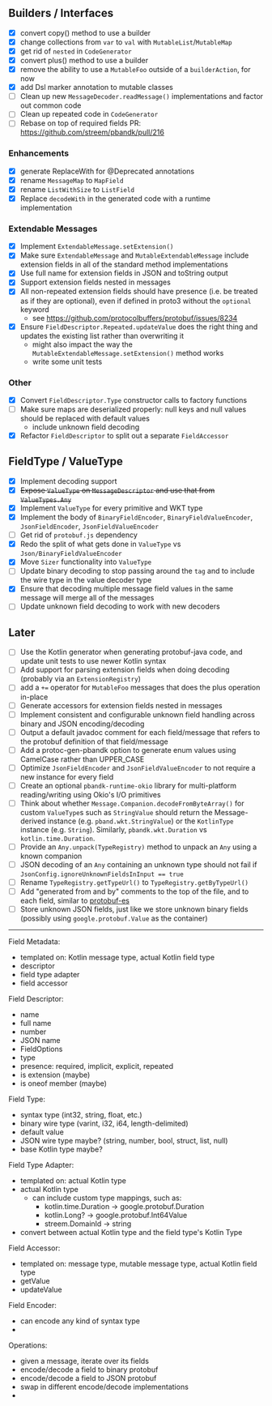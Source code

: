 ## Builders / Interfaces

- [x] convert copy() method to use a builder
- [x] change collections from `var` to `val` with `MutableList`/`MutableMap`
- [x] get rid of `nested` in `CodeGenerator`
- [x] convert plus() method to use a builder
- [x] remove the ability to use a `MutableFoo` outside of a `builderAction`, for now 
- [x] add Dsl marker annotation to mutable classes
- [ ] Clean up new `MessageDecoder.readMessage()` implementations and factor out common code
- [ ] Clean up repeated code in `CodeGenerator`
- [ ] Rebase on top of required fields PR: https://github.com/streem/pbandk/pull/216

### Enhancements

- [x] generate ReplaceWith for @Deprecated annotations
- [x] rename `MessageMap` to `MapField`
- [x] rename `ListWithSize` to `ListField`
- [x] Replace `decodeWith` in the generated code with a runtime implementation

### Extendable Messages

- [X] Implement `ExtendableMessage.setExtension()`
- [X] Make sure `ExtendableMessage` and `MutableExtendableMessage` include extension fields in all of the standard method implementations
- [X] Use full name for extension fields in JSON and toString output
- [X] Support extension fields nested in messages
- [X] All non-repeated extension fields should have presence (i.e. be treated as if they are optional), even if defined in proto3 without the `optional` keyword
    - see https://github.com/protocolbuffers/protobuf/issues/8234
- [X] Ensure `FieldDescriptor.Repeated.updateValue` does the right thing and updates the existing list rather than overwriting it
    - might also impact the way the `MutableExtendableMessage.setExtension()` method works
    - write some unit tests

### Other

- [X] Convert `FieldDescriptor.Type` constructor calls to factory functions
- [ ] Make sure maps are deserialized properly: null keys and null values should be replaced with default values
    - include unknown field decoding
- [X] Refactor `FieldDescriptor` to split out a separate `FieldAccessor`

## FieldType / ValueType

- [X] Implement decoding support
- [X] ~~Expose `ValueType` on `MessageDescriptor` and use that from `ValueTypes.Any`~~
- [X] Implement `ValueType` for every primitive and WKT type
- [X] Implement the body of `BinaryFieldEncoder`, `BinaryFieldValueEncoder`, `JsonFieldEncoder`, `JsonFieldValueEncoder`
- [ ] Get rid of `protobuf.js` dependency
- [X] Redo the split of what gets done in `ValueType` vs `Json/BinaryFieldValueEncoder`
- [X] Move `Sizer` functionality into `ValueType`
- [ ] Update binary decoding to stop passing around the `tag` and to include the wire type in the value decoder type
- [X] Ensure that decoding multiple message field values in the same message will merge all of the messages
- [ ] Update unknown field decoding to work with new decoders

## Later

- [ ] Use the Kotlin generator when generating protobuf-java code, and update unit tests to use newer Kotlin syntax
- [ ] Add support for parsing extension fields when doing decoding (probably via an `ExtensionRegistry`)
- [ ] add a `+=` operator for `MutableFoo` messages that does the plus operation in-place
- [ ] Generate accessors for extension fields nested in messages
- [ ] Implement consistent and configurable unknown field handling across binary and JSON encoding/decoding
- [ ] Output a default javadoc comment for each field/message that refers to the protobuf definition of that field/message
- [ ] Add a protoc-gen-pbandk option to generate enum values using CamelCase rather than UPPER\_CASE
- [ ] Optimize `JsonFieldEncoder` and `JsonFieldValueEncoder` to not require a new instance for every field
- [ ] Create an optional `pbandk-runtime-okio` library for multi-platform reading/writing using Okio's I/O primitives
- [ ] Think about whether `Message.Companion.decodeFromByteArray()` for custom `ValueType`s such as `StringValue` should return the Message-derived instance (e.g. `pband.wkt.StringValue`) or the `KotlinType` instance (e.g. `String`). Similarly, `pbandk.wkt.Duration` vs `kotlin.time.Duration`.
- [ ] Provide an `Any.unpack(TypeRegistry)` method to unpack an `Any` using a known companion
- [ ] JSON decoding of an `Any` containing an unknown type should not fail if `JsonConfig.ignoreUnknownFieldsInInput == true`
- [ ] Rename `TypeRegistry.getTypeUrl()` to `TypeRegistry.getByTypeUrl()`
- [ ] Add "generated from and by" comments to the top of the file, and to each field, similar to [protobuf-es](https://github.com/bufbuild/protobuf-es/blob/main/docs/generated_code.md#comments)
- [ ] Store unknown JSON fields, just like we store unknown binary fields (possibly using `google.protobuf.Value` as the container)

---

Field Metadata:
- templated on: Kotlin message type, actual Kotlin field type
- descriptor
- field type adapter
- field accessor

Field Descriptor:
- name
- full name
- number
- JSON name
- FieldOptions
- type
- presence: required, implicit, explicit, repeated
- is extension (maybe)
- is oneof member (maybe)

Field Type:
- syntax type (int32, string, float, etc.)
- binary wire type (varint, i32, i64, length-delimited)
- default value
- JSON wire type maybe? (string, number, bool, struct, list, null)
- base Kotlin type maybe?

Field Type Adapter:
- templated on: actual Kotlin type
- actual Kotlin type
    - can include custom type mappings, such as:
        - kotlin.time.Duration -> google.protobuf.Duration
        - kotlin.Long? -> google.protobuf.Int64Value
        - streem.DomainId -> string
- convert between actual Kotlin type and the field type's Kotlin Type

Field Accessor:
- templated on: message type, mutable message type, actual Kotlin field type
- getValue
- updateValue

Field Encoder:
- can encode any kind of syntax type
- 

Operations:
- given a message, iterate over its fields
- encode/decode a field to binary protobuf
- encode/decode a field to JSON protobuf
- swap in different encode/decode implementations
- 
